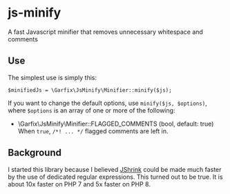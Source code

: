 # js-minify

A fast Javascript minifier that removes unnecessary whitespace and comments

## Use

The simplest use is simply this:

    $minifiedJs = \Garfix\JsMinify\Minifier::minify($js);

If you want to change the default options, use `minify($js, $options)`, where `$options` is an array of one or more of the following:

* \Garfix\JsMinify\Minifier::FLAGGED_COMMENTS (bool, default: true) When `true`, `/*! ... */` flagged comments are left in.

## Background

I started this library because I believed [JShrink](https://github.com/tedious/JShrink) could be made much faster by the use of dedicated regular expressions. This turned out to be true. It is about 10x faster on PHP 7 and 5x faster on PHP 8.
